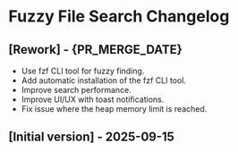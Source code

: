 # Fuzzy File Search Changelog

## [Rework] - {PR_MERGE_DATE}

- Use fzf CLI tool for fuzzy finding.
- Add automatic installation of the fzf CLI tool.
- Improve search performance.
- Improve UI/UX with toast notifications.
- Fix issue where the heap memory limit is reached.

## [Initial version] - 2025-09-15

